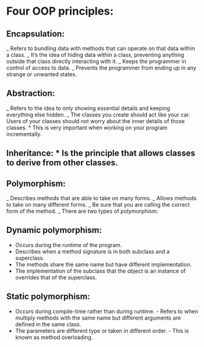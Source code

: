 # Four OOP principles:

## Encapsulation:

_ Refers to bundling data with methods that can operate on that data within a class.
_ It’s the idea of hiding data within a class, preventing anything outside that class directly interacting with it.
_ Keeps the programmer in control of access to data.
_ Prevents the programmer from ending up in any strange or unwanted states.

## Abstraction:

_ Refers to the idea to only showing essential details and keeping everything else hidden.
_ The classes you create should act like your car. Users of your classes should not worry
about the inner details of those classes. \* This is very important when working on your program incrementally.

## Inheritance: \* Is the principle that allows classes to derive from other classes.

## Polymorphism:

_ Describes methods that are able to take on many forms.
_ Allows methods to take on many different forms.
_ Be sure that you are calling the correct form of the method.
_ There are two types of polymorphism:

## Dynamic polymorphism:

- Occurs during the runtime of the program.
- Describes when a method signature is in both subclass and a superclass.
- The methods share the same name but have different implementation.
- The implementation of the subclass that the object is an instance of overrides that of the superclass.

## Static polymorphism:

- Occurs during compile-time rather than during runtime. - Refers to when multiply methods with the same name but different arguments are defined in the same class.
- The parameters are different type or taken in different order. - This is known as method overloading.

